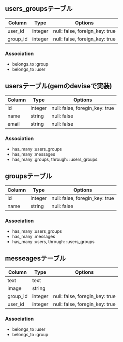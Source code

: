 ## users_groupsテーブル

|Column|Type|Options|
|------|----|-------|
|user_id|integer|null: false, foreign_key: true|
|group_id|integer|null: false, foreign_key: true|

### Association
- belongs_to :group
- belongs_to :user

## usersテーブル(gemのdeviseで実装)
|Column|Type|Options|
|------|----|-------|
|id|integer|null: false, foregin_key: true|
|name|string|null: false|
|email|string|null: false|

### Association
- has_many :users_groups
- has_many :messages
- has_many :groups, through: :users_groups

## groupsテーブル
|Column|Type|Options|
|------|----|-------|
|id|integer|null: false, foregin_key: true|
|name|string|null: false|

### Association
- has_many :users_groups
- has_many :messages
- has_many :users, through: :users_groups

## messeagesテーブル
|Column|Type|Options|
|------|----|-------|
|text|text||
|image|string||
|group_id|integer|null: false, foregin_key: true|
|user_id|integer|null: false, foregin_key: true|

### Association
- belongs_to :user
- belongs_to :group
